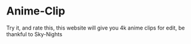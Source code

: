 # Anime-Clip
Try it, and rate this, this website will give you 4k anime clips for edit, be thankful to Sky-Nights
